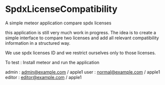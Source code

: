 # SpdxLicenseCompatibility

A simple meteor application compare spdx licenses

this application is still very much work in progress. The idea is to
create a simple interface to compare two licenses and add all relevant
compatibility information in a structured way.

We use spdx licenses ID and we restrict ourselves only to those licenses.

To test : Install meteor and run the application

admin : admin@example.com / apple1
user : normal@example.com / apple1
editor : editor@example.com / apple1

